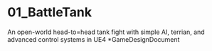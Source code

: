 # 01_BattleTank
An open-world head-to=head tank fight with simple AI, terrian, and advanced control systems in UE4
*GameDesignDocument
